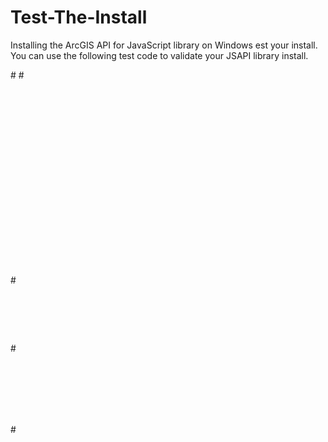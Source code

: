 # Test-The-Install
Installing the ArcGIS API for JavaScript library on Windows
est your install. You can use the following test code to validate your JSAPI library install.

#<!DOCTYPE html>
#<html>
#  <head>
#    <meta http-equiv="Content-Type" content="text/html; charset=utf-8" />
#    <meta name="viewport" content="initial-scale=1, maximum-scale=1,user-scalable=no" />
#    <title>Test Map</title>
#   <link rel="stylesheet" href="https://www.example.com/arcgis_js_api/library/4.5/dijit/themes/claro/claro.css" />
#    <link rel="stylesheet" href="https://www.example.com/arcgis_js_api/library/4.5/esri/css/main.css" />
#    <style>
#      html,
#      body,
#      #viewDiv {
#        margin: 0;
#        padding: 0;
#        width: 100%;
#        height: 100%;
#      }
#    </style>
#    <script src="https://www.example.com/arcgis_js_api/library/4.5/dojo/dojo.js"></script>
#   <!-- 注意这里是https://www.example.com/arcgis_js_api/library/4.5/dojo/dojo.js而不是init.js -->
#   <script>
#     var myMap, view;
#     require([
#       "esri/Basemap",
#       "esri/layers/TileLayer",
#       "esri/Map",
#       "esri/views/MapView",
#       "dojo/domReady!"
#     ], function (Basemap, TileLayer, Map, MapView){
#       // --------------------------------------------------------------------
#       // If you do not have public Internet access then use the Basemap class
#        // and point this URL to your own locally accessible cached service.
#        //
#        // Otherwise you can just use one of the named hosted ArcGIS services.
#        // --------------------------------------------------------------------
#        var layer = new TileLayer({
#          url: "https://www.example.com/arcgis/rest/services/Folder/Custom_Base_Map/MapServer"
#        });
#        var customBasemap = new Basemap({
#          baseLayers: [layer],
#          title: "Custom Basemap",
#          id: "myBasemap"
#        });
#        myMap = new Map({
#          basemap: customBasemap
#        });
#        view = new MapView({
#          center: [-111.87, 40.57], // long, lat
#          container: "viewDiv",
#          map: myMap,
#          zoom: 6
#        });
#      });
#    </script>
#  </head>
#  <body class="claro">
#    <div id="viewDiv"></div>
#  </body>
#</html>
